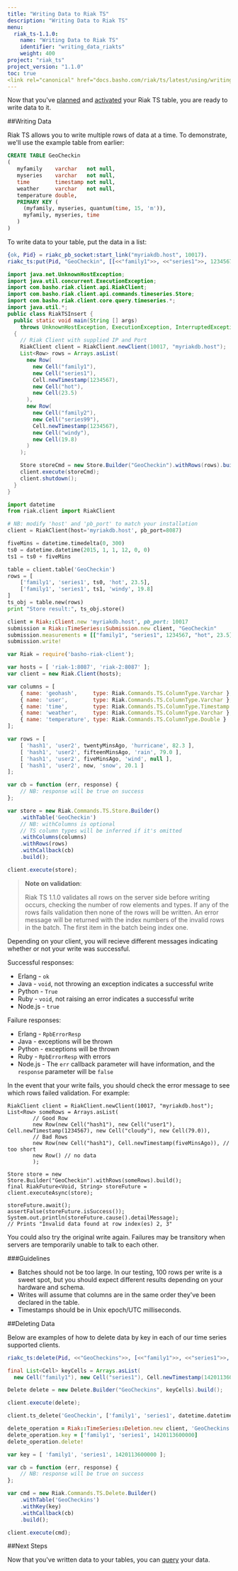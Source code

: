 ```yaml
---
title: "Writing Data to Riak TS"
description: "Writing Data to Riak TS"
menu:
  riak_ts-1.1.0:
    name: "Writing Data to Riak TS"
    identifier: "writing_data_riakts"
    weight: 400
project: "riak_ts"
project_version: "1.1.0"
toc: true
<link rel="canonical" href="docs.basho.com/riak/ts/latest/using/writing" />
---
```


[activating]: https://www.docs.basho.com/riakts/1.1.0/using/creating-activating
[planning]: https://docs.basho.com/riakts/1.1.0/using/planning
[querying]: https://docs.basho.com/riakts/1.1.0/using/querying


Now that you've [planned][planning] and [activated][activating] your Riak TS table, you are ready to write data to it.


##Writing Data

Riak TS allows you to write multiple rows of data at a time. To demonstrate, we'll use the example table from earlier:

```sql
CREATE TABLE GeoCheckin
(
   myfamily    varchar   not null,
   myseries    varchar   not null,
   time        timestamp not null,
   weather     varchar   not null,
   temperature double,
   PRIMARY KEY (
     (myfamily, myseries, quantum(time, 15, 'm')),
     myfamily, myseries, time
   )
)
```

To write data to your table, put the data in a list:


```erlang
{ok, Pid} = riakc_pb_socket:start_link("myriakdb.host", 10017).
riakc_ts:put(Pid, "GeoCheckin", [[<<"family1">>, <<"series1">>, 1234567, <<"hot">>, 23.5], [<<"family2">>, <<"series99">>, 1234567, <<"windy">>, 19.8]]).
```

```java
import java.net.UnknownHostException;
import java.util.concurrent.ExecutionException;
import com.basho.riak.client.api.RiakClient;
import com.basho.riak.client.api.commands.timeseries.Store;
import com.basho.riak.client.core.query.timeseries.*;
import java.util.*;
public class RiakTSInsert {
  public static void main(String [] args) 
    throws UnknownHostException, ExecutionException, InterruptedException
  { 
    // Riak Client with supplied IP and Port 
    RiakClient client = RiakClient.newClient(10017, "myriakdb.host"); 
    List<Row> rows = Arrays.asList(
      new Row(
        new Cell("family1"), 
        new Cell("series1"), 
        Cell.newTimestamp(1234567), 
        new Cell("hot"), 
        new Cell(23.5)
      ), 
      new Row(
        new Cell("family2"), 
        new Cell("series99"), 
        Cell.newTimestamp(1234567), 
        new Cell("windy"), 
        new Cell(19.8)
      )
    ); 

    Store storeCmd = new Store.Builder("GeoCheckin").withRows(rows).build(); 
    client.execute(storeCmd); 
    client.shutdown(); 
  }
}
```

```python
import datetime
from riak.client import RiakClient

# NB: modify 'host' and 'pb_port' to match your installation
client = RiakClient(host='myriakdb.host', pb_port=8087)

fiveMins = datetime.timedelta(0, 300)
ts0 = datetime.datetime(2015, 1, 1, 12, 0, 0)
ts1 = ts0 + fiveMins

table = client.table('GeoCheckin')
rows = [
    ['family1', 'series1', ts0, 'hot', 23.5],
    ['family1', 'series1', ts1, 'windy', 19.8]
]
ts_obj = table.new(rows)
print "Store result:", ts_obj.store()
```

```ruby
client = Riak::Client.new 'myriakdb.host', pb_port: 10017
submission = Riak::TimeSeries::Submission.new client, "GeoCheckin"
submission.measurements = [["family1", "series1", 1234567, "hot", 23.5], ["family2", "series99", 1234567, "windy", 19.8]]
submission.write!
```

```javascript
var Riak = require('basho-riak-client');

var hosts = [ 'riak-1:8087', 'riak-2:8087' ];
var client = new Riak.Client(hosts);

var columns = [
    { name: 'geohash',     type: Riak.Commands.TS.ColumnType.Varchar },
    { name: 'user',        type: Riak.Commands.TS.ColumnType.Varchar },
    { name: 'time',        type: Riak.Commands.TS.ColumnType.Timestamp },
    { name: 'weather',     type: Riak.Commands.TS.ColumnType.Varchar },
    { name: 'temperature', type: Riak.Commands.TS.ColumnType.Double }
];

var rows = [
    [ 'hash1', 'user2', twentyMinsAgo, 'hurricane', 82.3 ],
    [ 'hash1', 'user2', fifteenMinsAgo, 'rain', 79.0 ],
    [ 'hash1', 'user2', fiveMinsAgo, 'wind', null ],
    [ 'hash1', 'user2', now, 'snow', 20.1 ]
];

var cb = function (err, response) {
    // NB: response will be true on success
};

var store = new Riak.Commands.TS.Store.Builder()
    .withTable('GeoCheckin')
    // NB: withColumns is optional
    // TS column types will be inferred if it's omitted
    .withColumns(columns)
    .withRows(rows)
    .withCallback(cb)
    .build();

client.execute(store);
```

>**Note on validation**:
>
>Riak TS 1.1.0 validates all rows on the server side before writing occurs, checking the number of row elements and types. If any of the rows fails validation then none of the rows will be written.  An error message will be returned with the index numbers of the invalid rows in the batch. The first item in the batch being index one.

Depending on your client, you will recieve different messages indicating whether or not your write was successful. 

Successful responses:

* Erlang - `ok`
* Java - `void`, not throwing an exception indicates a successful write
* Python - `True`
* Ruby - `void`, not raising an error indicates a successful write
* Node.js - `true`

Failure responses: 

* Erlang - `RpbErrorResp`
* Java - exceptions will be thrown 
* Python - exceptions will be thrown
* Ruby - `RpbErrorResp` with errors
* Node.js - The `err` callback parameter will have information, and the `response` parameter will be `false`

In the event that your write fails, you should check the error message to see which rows failed validation. For example:

```
RiakClient client = RiakClient.newClient(10017, "myriakdb.host"); 
List<Row> someRows = Arrays.asList(
        // Good Row
        new Row(new Cell("hash1"), new Cell("user1"), Cell.newTimestamp(1234567), new Cell("cloudy"), new Cell(79.0)),
        // Bad Rows
        new Row(new Cell("hash1"), Cell.newTimestamp(fiveMinsAgo)), // too short
        new Row() // no data
        );

Store store = new Store.Builder("GeoCheckin").withRows(someRows).build();
final RiakFuture<Void, String> storeFuture = client.executeAsync(store);

storeFuture.await();
assertFalse(storeFuture.isSuccess());
System.out.println(storeFuture.cause().detailMessage);
// Prints "Invalid data found at row index(es) 2, 3"
```

You could also try the original write again. Failures may be transitory when servers are temporarily unable to talk to each other.


###Guidelines

* Batches should not be too large. In our testing, 100 rows per write is a sweet spot, but you should expect different results depending on your hardware and schema.
* Writes will assume that columns are in the same order they've been declared in the table.
* Timestamps should be in Unix epoch/UTC milliseconds.


##Deleting Data

Below are examples of how to delete data by key in each of our time series supported clients.

```erlang
riakc_ts:delete(Pid, <<"GeoCheckins">>, [<<"family1">>, <<"series1">>, 1420113600000]).
```

```java
final List<Cell> keyCells = Arrays.asList(
  new Cell("family1"), new Cell("series1"), Cell.newTimestamp(1420113600000));

Delete delete = new Delete.Builder("GeoCheckins", keyCells).build();

client.execute(delete);
```

```python
client.ts_delete('GeoCheckin', ['family1', 'series1', datetime.datetime(2015, 1, 1, 12, 0, 0)])
```

```ruby
delete_operation = Riak::TimeSeries::Deletion.new client, 'GeoCheckins'
delete_operation.key = ['family1', 'series1', 1420113600000]
delete_operation.delete!
```

```javascript
var key = [ 'family1', 'series1', 1420113600000 ];

var cb = function (err, response) {
    // NB: response will be true on success
};

var cmd = new Riak.Commands.TS.Delete.Builder()
    .withTable('GeoCheckins')
    .withKey(key)
    .withCallback(cb)
    .build();

client.execute(cmd);
```

##Next Steps

Now that you've written data to your tables, you can [query][querying] your data.
